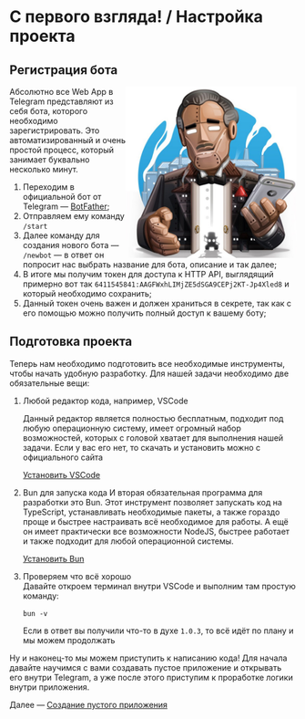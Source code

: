 # С первого взгляда! / Настройка проекта

## Регистрация бота

<img align="right" width="300" height="300" src="../images/create-bot/botfather.jpg">

Абсолютно все Web App в Telegram представляют из себя бота, которого необходимо зарегистрировать. Это автоматизированный и очень простой процесс, который занимает буквально несколько минут.

1. Переходим в официальной бот от Telegram — [BotFather](https://t.me/BotFather);
2. Отправляем ему команду `/start`
3. Далее команду для создания нового бота — `/newbot` — в ответ он попросит нас выбрать название для бота, описание и так далее;
4. В итоге мы получим токен для доступа к HTTP API, выглядящий примерно вот так `6411545841:AAGFWxhLIMjZE5dSGA9CEPj2KT-Jp4Xled8` и который необходимо сохранить;
5. Данный токен очень важен и должен храниться в секрете, так как с его помощью можно получить полный доступ к вашему боту;

## Подготовка проекта

Теперь нам необходимо подготовить все необходимые инструменты, чтобы начать удобную разработку. Для нашей задачи необходимо две обязательные вещи:

1. Любой редактор кода, например, VSCode

   Данный редактор является полностью бесплатным, подходит под любую операционную систему, имеет огромный набор возможностей, которых с головой хватает для выполнения нашей задачи. Если у вас его нет, то скачать и установить можно с официального сайта

   [Установить VSCode](https://code.visualstudio.com/docs/setup/setup-overview)

2. Bun для запуска кода
   И вторая обязательная программа для разработки это Bun. Этот инструмент позволяет запускать код на TypeScript, устанавливать необходимые пакеты, а также гораздо проще и быстрее настраивать всё необходимое для работы. А ещё он имеет практически все возможности NodeJS, быстрее работает и также подходит для любой операционной системы.

   [Установить Bun](https://bun.sh/)

3. Проверяем что всё хорошо  
   Давайте откроем терминал внутри VSCode и выполним там простую команду:
   ```
   bun -v
   ```
   Если в ответ вы получили что-то в духе `1.0.3`, то всё идёт по плану и мы можем продолжать

Ну и наконец-то мы можем приступить к написанию кода! Для начала давайте научимся с вами создавать пустое приложение и открывать его внутри Telegram, а уже после этого приступим к проработке логики внутри приложения.

Далее — [Создание пустого приложения](./03-create-empty-project.md)

<br clear="right"/>
